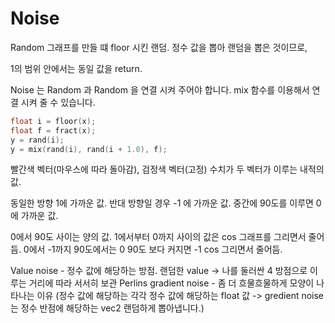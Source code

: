 # Noise 

Random 그래프를 만들 떄 floor 시킨 랜덤.
정수 값을 뽑아 랜덤을 뽑은 것이므로,

1의 범위 안에서는 동일 값을 return.

Noise 는 Random 과 Random 을 연결 시켜 주어야 합니다.
mix 함수를 이용해서 연결 시켜 줄 수 있습니다.

``` c++
float i = floor(x);
float f = fract(x);
y = rand(i);
y = mix(rand(i), rand(i + 1.0), f);
```



빨간색 벡터(마우스에 따라 돌아감), 검정색 벡터(고정)
수치가 두 벡터가 이루는 내적의 값.

동일한 방향 1에 가까운 값.
반대 방향일 경우 -1 에 가까운 값.
중간에 90도를 이루면 0에 가까운 값. 

0에서 90도 사이는 양의 값.
1에서부터 0까지 사이의 값은 cos 그래프를 그리면서 줄어듬. 
0에서 -1까지 90도에서는 0 90도 보다 커지면 -1 cos 그리면서 줄어듬.


Value noise - 정수 값에 해당하는 방점. 랜덤한 value -> 나를 둘러싼 4 방점으로 이루는 거리에 따라 서서히 보관
Perlins gradient noise - 좀 더 흐물흐물하게 모양이 나타나는 이유 (정수 값에 해당하는 각각 정수 값에 해당하는 float 값 -> gredient noise 는 정수 반점에 해당하는 vec2 랜덤하게 뽑아냅니다.)

